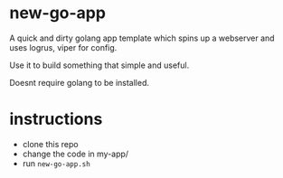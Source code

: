 # new-go-app

A quick and dirty golang app template which spins up a webserver and uses logrus, viper for config.

Use it to build something that simple and useful.

Doesnt require golang to be installed.

# instructions

- clone this repo
- change the code in my-app/
- run `new-go-app.sh`
